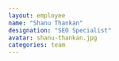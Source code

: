 ```yaml
---
layout: employee
name: "Shanu Thankan"
designation: "SEO Specialist"
avatar: shanu-thankan.jpg
categories: team
---
```

